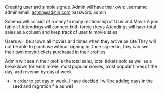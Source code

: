 Creating user and simple signup. Admin will have their own:
username: admin
email: admin@admin.com
password: admin

Schema will consist of a many to many relationship of User and Movie
A join table of Attendings will connect both foreign keys
Attendings will have total sales as a column and keep track of user to movie sales 
  
    
Users will be shown all movies and times when they arrive on site
They will not be able to purchase without signing in
Once signed in, they can see their own movie tickets purchased in their profiles

Admin will see in their profile the total sales, total tickets sold
as well as a breakdown for each movie, most popular movies, most popular times of the day, and revenue by day of week
- In order to get day of week, I have decided I will be adding days in the seed and migration file as well